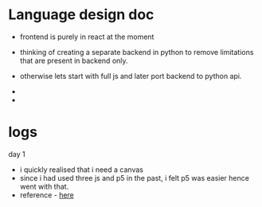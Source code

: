 # Language design doc


* frontend is purely in react at the moment
* thinking of creating a separate backend in python to remove limitations that are present in backend only. 

* otherwise lets start with full js and later port backend to python api.
* 
* 


# logs

day 1
* i quickly realised that i need a canvas
* since i had used three js and p5 in the past, i felt p5 was easier hence went with that.
* reference - [here](https://p5js.org/reference)

